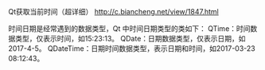 Qt获取当前时间（超详细）
http://c.biancheng.net/view/1847.html

时间日期是经常遇到的数据类型，Qt 中时间日期类型的类如下：
QTime：时间数据类型，仅表示时间，如15:23:13。
QDate：日期数据类型，仅表示日期，如2017-4-5。
QDateTime：日期时间数据类型，表示日期和时间，如2017-03-23 08:12:43。

